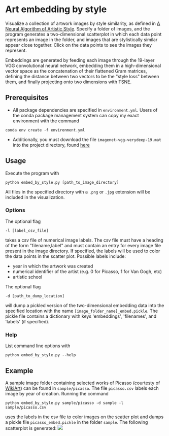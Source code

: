# Art embedding by style

Visualize a collection of artwork images by style similarity, as defined in [A Neural Algorithm of Artistic Style](https://arxiv.org/pdf/1508.06576v2.pdf). Specify a folder of images, and the program generates a two-dimensional scatterplot in which each data point represents an image in the folder, and images that are stylistically similar appear close together. Click on the data points to see the images they represent.

Embeddings are generated by feeding each image through the 19-layer VGG convolutional neural network, embedding them in a high-dimensional vector space as the concatenation of their flattened Gram matrices, defining the distance between two vectors to be the "style loss" between them, and finally projecting onto two dimensions with TSNE.

## Prerequisites
- All package dependencies are specified in `environment.yml`. Users of the conda package management system can copy my exact environment with the command
```
conda env create -f environment.yml
```
- Additionally, you must download the file `imagenet-vgg-verydeep-19.mat` into the project directory, found [here](http://www.vlfeat.org/matconvnet/pretrained/)

## Usage

Execute the program with
```
python embed_by_style.py [path_to_image_directory]
```
All files in the specified directory with a `.png` or `.jpg` extension will be included in the visualization.

### Options
The optional flag
```
-l [label_csv_file]
```
takes a csv file of numerical image labels. The csv file must have a heading of the form "filename,label" and must contain an entry for every image file present in the image directory. If specified, the labels will be used to color the data points in the scatter plot. Possible labels include:
- year in which the artwork was created
- numerical identifier of the artist (e.g. 0 for Picasso, 1 for Van Gogh, etc)
- artistic school


The optional flag
```
-d [path_to_dump_location]
```
will dump a pickled version of the two-dimensional embedding data into the specified location with the name `[image_folder_name]_embed.pickle`. The pickle file contains a dictionary with keys 'embeddings', 'filenames', and 'labels' (if specified).

### Help
List command line options with
```
python embed_by_style.py --help
```

## Example
A sample image folder containing selected works of Picasso (courtesty of [WikiArt](http://www.wikiart.org)) can be found in `sample/picasso`. The file `picasso.csv` labels each image by year of creation.
Running the command
```
python embed_by_style.py sample/picasso -d sample -l sample/picasso.csv
```
uses the labels in the csv file to color images on the scatter plot and dumps a pickle file `picasso_embed.pickle` in the folder `sample`. 
The following scatterplot is generated:
<img src="https://github.com/aheyman11/art_embeddings/blob/master/sample/screenshot.png"/>
